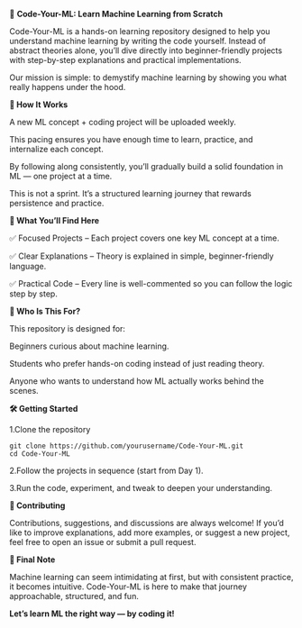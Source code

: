 🚀 **Code-Your-ML: Learn Machine Learning from Scratch**

Code-Your-ML is a hands-on learning repository designed to help you understand machine learning by writing the code yourself. Instead of abstract theories alone, you’ll dive directly into beginner-friendly projects with step-by-step explanations and practical implementations.

Our mission is simple: to demystify machine learning by showing you what really happens under the hood.

**📌 How It Works**

A new ML concept + coding project will be uploaded weekly.

This pacing ensures you have enough time to learn, practice, and internalize each concept.

By following along consistently, you’ll gradually build a solid foundation in ML — one project at a time.

This is not a sprint. It’s a structured learning journey that rewards persistence and practice.

**📂 What You’ll Find Here**

✅ Focused Projects – Each project covers one key ML concept at a time.

✅ Clear Explanations – Theory is explained in simple, beginner-friendly language.


✅ Practical Code – Every line is well-commented so you can follow the logic step by step.

**🎯 Who Is This For?**

This repository is designed for:

Beginners curious about machine learning.

Students who prefer hands-on coding instead of just reading theory.

Anyone who wants to understand how ML actually works behind the scenes.

**🛠️ Getting Started**

1.Clone the repository

    git clone https://github.com/yourusername/Code-Your-ML.git
    cd Code-Your-ML

2.Follow the projects in sequence (start from Day 1).

3.Run the code, experiment, and tweak to deepen your understanding.

**🌱 Contributing**

Contributions, suggestions, and discussions are always welcome!
If you’d like to improve explanations, add more examples, or suggest a new project, feel free to open an issue or submit a pull request.

**📢 Final Note**

Machine learning can seem intimidating at first, but with consistent practice, it becomes intuitive.
Code-Your-ML is here to make that journey approachable, structured, and fun.


**Let’s learn ML the right way — by coding it!**












